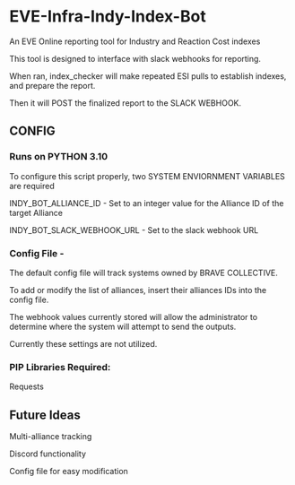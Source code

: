 # EVE-Infra-Indy-Index-Bot
An EVE Online reporting tool for Industry and Reaction Cost indexes

This tool is designed to interface with slack webhooks for reporting.

When ran, index_checker will make repeated ESI pulls to establish indexes, and prepare the report.

Then it will POST the finalized report to the SLACK WEBHOOK.

## CONFIG ##

### Runs on PYTHON 3.10

To configure this script properly, two SYSTEM ENVIORNMENT VARIABLES are required

INDY_BOT_ALLIANCE_ID - Set to an integer value for the Alliance ID of the target Alliance

INDY_BOT_SLACK_WEBHOOK_URL - Set to the slack webhook URL


### Config File -

The default config file will track systems owned by BRAVE COLLECTIVE.

To add or modify the list of alliances, insert their alliances IDs into the config file.

The webhook values currently stored will allow the administrator to determine where the system will attempt to send the outputs.

Currently these settings are not utilized.

### PIP Libraries Required:

Requests

## Future Ideas ##

Multi-alliance tracking

Discord functionality

Config file for easy modification
